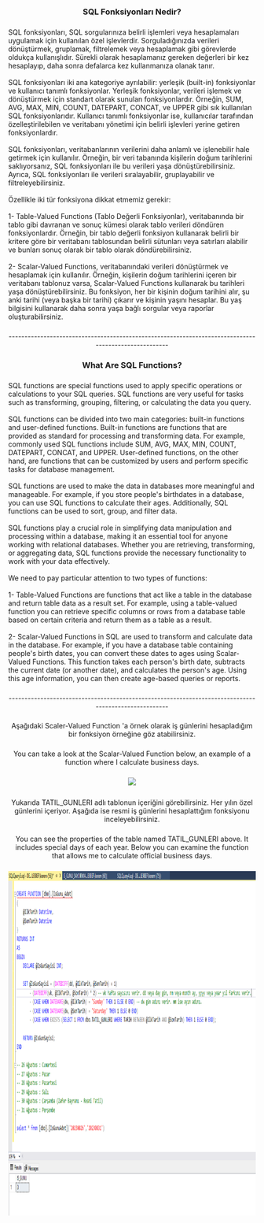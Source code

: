 <h3 align="center"> SQL Fonksiyonları Nedir?</h3>

###

<p align="left">SQL fonksiyonları, SQL sorgularınıza belirli işlemleri veya hesaplamaları uygulamak için kullanılan özel işlevlerdir. Sorguladığınızda verileri dönüştürmek, gruplamak, filtrelemek veya hesaplamak gibi görevlerde oldukça kullanışlıdır. Sürekli olarak hesaplamanız gereken değerleri bir kez hesaplayıp, daha sonra defalarca kez kullanmanıza olanak tanır.<br><br>SQL fonksiyonları iki ana kategoriye ayrılabilir: yerleşik (built-in) fonksiyonlar ve kullanıcı tanımlı fonksiyonlar. Yerleşik fonksiyonlar, verileri işlemek ve dönüştürmek için standart olarak sunulan fonksiyonlardır. Örneğin, SUM, AVG, MAX, MIN, COUNT, DATEPART, CONCAT, ve UPPER gibi sık kullanılan SQL fonksiyonlarıdır. Kullanıcı tanımlı fonksiyonlar ise, kullanıcılar tarafından özelleştirilebilen ve veritabanı yönetimi için belirli işlevleri yerine getiren fonksiyonlardır.<br><br>SQL fonksiyonları, veritabanlarının verilerini daha anlamlı ve işlenebilir hale getirmek için kullanılır. Örneğin, bir veri tabanında kişilerin doğum tarihlerini saklıyorsanız, SQL fonksiyonları ile bu verileri yaşa dönüştürebilirsiniz. Ayrıca, SQL fonksiyonları ile verileri sıralayabilir, gruplayabilir ve filtreleyebilirsiniz.<br><br>Özellikle iki tür fonksiyona dikkat etmemiz gerekir:<br><br>1- Table-Valued Functions (Tablo Değerli Fonksiyonlar), veritabanında bir tablo gibi davranan ve sonuç kümesi olarak tablo verileri döndüren fonksiyonlardır. Örneğin, bir tablo değerli fonksiyon kullanarak belirli bir kritere göre bir veritabanı tablosundan belirli sütunları veya satırları alabilir ve bunları sonuç olarak bir tablo olarak döndürebilirsiniz.<br><br>2- Scalar-Valued Functions, veritabanındaki verileri dönüştürmek ve hesaplamak için kullanılır. Örneğin, kişilerin doğum tarihlerini içeren bir veritabanı tablonuz varsa, Scalar-Valued Functions kullanarak bu tarihleri yaşa dönüştürebilirsiniz. Bu fonksiyon, her bir kişinin doğum tarihini alır, şu anki tarihi (veya başka bir tarihi) çıkarır ve kişinin yaşını hesaplar. Bu yaş bilgisini kullanarak daha sonra yaşa bağlı sorgular veya raporlar oluşturabilirsiniz.</p>

###

<p align="center">-----------------------------------------------------------------------------------------------------</p>

###

<h3 align="center"> What Are SQL Functions?</h3>

###

<p align="left">SQL functions are special functions used to apply specific operations or calculations to your SQL queries. SQL functions are very useful for tasks such as transforming, grouping, filtering, or calculating the data you query.<br><br>SQL functions can be divided into two main categories: built-in functions and user-defined functions. Built-in functions are functions that are provided as standard for processing and transforming data. For example, commonly used SQL functions include SUM, AVG, MAX, MIN, COUNT, DATEPART, CONCAT, and UPPER. User-defined functions, on the other hand, are functions that can be customized by users and perform specific tasks for database management.<br><br>SQL functions are used to make the data in databases more meaningful and manageable. For example, if you store people's birthdates in a database, you can use SQL functions to calculate their ages. Additionally, SQL functions can be used to sort, group, and filter data.<br><br>SQL functions play a crucial role in simplifying data manipulation and processing within a database, making it an essential tool for anyone working with relational databases. Whether you are retrieving, transforming, or aggregating data, SQL functions provide the necessary functionality to work with your data effectively.<br><br>We need to pay particular attention to two types of functions:<br><br>1- Table-Valued Functions are functions that act like a table in the database and return table data as a result set. For example, using a table-valued function you can retrieve specific columns or rows from a database table based on certain criteria and return them as a table as a result.<br><br>2- Scalar-Valued Functions in SQL are used to transform and calculate data in the database. For example, if you have a database table containing people's birth dates, you can convert these dates to ages using Scalar-Valued Functions. This function takes each person's birth date, subtracts the current date (or another date), and calculates the person's age. Using this age information, you can then create age-based queries or reports.</p>

###

<p align="center">-----------------------------------------------------------------------------------------------------</p>

###

<p align="center">Aşağıdaki Scaler-Valued Function 'a örnek olarak iş günlerini hesapladığım bir fonksiyon örneğine göz atabilirsiniz.</p>

###

<p align="center">You can take a look at the Scalar-Valued Function below, an example of a function where I calculate business days.</p>

###

<div align="center">
  <img height="400" src="https://github.com/krmsmsk/Resimler/blob/main/SQL/Tatil%20G%C3%BCnleri.png?raw=true"  />
</div>

###

<p align="center">Yukarıda TATIL_GUNLERI adlı tablonun içeriğini görebilirsiniz. Her yılın özel günlerini içeriyor. Aşağıda ise resmi iş günlerini hesaplattığım fonksiyonu inceleyebilirsiniz.</p>

###

<p align="center">You can see the properties of the table named TATIL_GUNLERI above. It includes special days of each year. Below you can examine the function that allows me to calculate official business days.</p>

###

<div align="center">
  <img height="700" src="https://github.com/krmsmsk/Resimler/blob/main/SQL/%C4%B0%C5%9F%20G%C3%BCnleri%20Hesap.png?raw=true"  />
</div>

###

